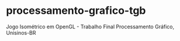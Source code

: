 # processamento-grafico-tgb
Jogo Isométrico em OpenGL - Trabalho Final Processamento Gráfico, Unisinos-BR
